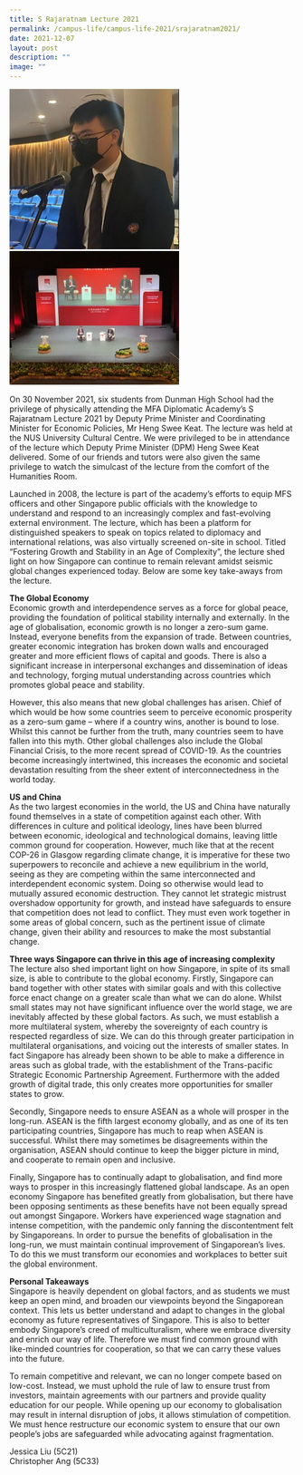 ```yaml
---
title: S Rajaratnam Lecture 2021
permalink: /campus-life/campus-life-2021/srajaratnam2021/
date: 2021-12-07
layout: post
description: ""
image: ""
---
```

<img src="/images/SRLecture4e1638871332798.jpeg" 
         style="width:300px"
	/>
<br>
<img src="/images/SRLecture3e1638871308309.jpeg" 
         style="width:300px"
	/>
<br>


On 30 November 2021, six students from Dunman High School had the privilege of physically attending the MFA Diplomatic Academy’s S Rajaratnam Lecture 2021 by Deputy Prime Minister and Coordinating Minister for Economic Policies, Mr Heng Swee Keat. The lecture was held at the NUS University Cultural Centre. We were privileged to be in attendance of the lecture which Deputy Prime Minister (DPM) Heng Swee Keat delivered. Some of our friends and tutors were also given the same privilege to watch the simulcast of the lecture from the comfort of the Humanities Room.

Launched in 2008, the lecture is part of the academy’s efforts to equip MFS officers and other Singapore public officials with the knowledge to understand and respond to an increasingly complex and fast-evolving external environment. The lecture, which has been a platform for distinguished speakers to speak on topics related to diplomacy and international relations, was also virtually screened on-site in school. Titled “Fostering Growth and Stability in an Age of Complexity”, the lecture shed light on how Singapore can continue to remain relevant amidst seismic global changes experienced today. Below are some key take-aways from the lecture.

**The Global Economy**  
Economic growth and interdependence serves as a force for global peace, providing the foundation of political stability internally and externally. In the age of globalisation, economic growth is no longer a zero-sum game. Instead, everyone benefits from the expansion of trade. Between countries, greater economic integration has broken down walls and encouraged greater and more efficient flows of capital and goods. There is also a significant increase in interpersonal exchanges and dissemination of ideas and technology, forging mutual understanding across countries which promotes global peace and stability.

However, this also means that new global challenges has arisen. Chief of which would be how some countries seem to perceive economic prosperity as a zero-sum game – where if a country wins, another is bound to lose. Whilst this cannot be further from the truth, many countries seem to have fallen into this myth. Other global challenges also include the Global Financial Crisis, to the more recent spread of COVID-19. As the countries become increasingly intertwined, this increases the economic and societal devastation resulting from the sheer extent of interconnectedness in the world today.

**US and China**  
As the two largest economies in the world, the US and China have naturally found themselves in a state of competition against each other. With differences in culture and political ideology, lines have been blurred between economic, ideological and technological domains, leaving little common ground for cooperation. However, much like that at the recent COP-26 in Glasgow regarding climate change, it is imperative for these two superpowers to reconcile and achieve a new equilibrium in the world, seeing as they are competing within the same interconnected and interdependent economic system. Doing so otherwise would lead to mutually assured economic destruction. They cannot let strategic mistrust overshadow opportunity for growth, and instead have safeguards to ensure that competition does not lead to conflict. They must even work together in some areas of global concern, such as the pertinent issue of climate change, given their ability and resources to make the most substantial change.

**Three ways Singapore can thrive in this age of increasing complexity**  
The lecture also shed important light on how Singapore, in spite of its small size, is able to contribute to the global economy. Firstly, Singapore can band together with other states with similar goals and with this collective force enact change on a greater scale than what we can do alone. Whilst small states may not have significant influence over the world stage, we are inevitably affected by these global factors. As such, we must establish a more multilateral system, whereby the sovereignty of each country is respected regardless of size. We can do this through greater participation in multilateral organisations, and voicing out the interests of smaller states. In fact Singapore has already been shown to be able to make a difference in areas such as global trade, with the establishment of the Trans-pacific Strategic Economic Partnership Agreement. Furthermore with the added growth of digital trade, this only creates more opportunities for smaller states to grow.

Secondly, Singapore needs to ensure ASEAN as a whole will prosper in the long-run. ASEAN is the fifth largest economy globally, and as one of its ten participating countries, Singapore has much to reap when ASEAN is successful. Whilst there may sometimes be disagreements within the organisation, ASEAN should continue to keep the bigger picture in mind, and cooperate to remain open and inclusive.

Finally, Singapore has to continually adapt to globalisation, and find more ways to prosper in this increasingly flattened global landscape. As an open economy Singapore has benefited greatly from globalisation, but there have been opposing sentiments as these benefits have not been equally spread out amongst Singapore. Workers have experienced wage stagnation and intense competition, with the pandemic only fanning the discontentment felt by Singaporeans. In order to pursue the benefits of globalisation in the long-run, we must maintain continual improvement of Singaporean’s lives. To do this we must transform our economies and workplaces to better suit the global environment.

**Personal Takeaways**  
Singapore is heavily dependent on global factors, and as students we must keep an open mind, and broaden our viewpoints beyond the Singaporean context. This lets us better understand and adapt to changes in the global economy as future representatives of Singapore. This is also to better embody Singapore’s creed of multiculturalism, where we embrace diversity and enrich our way of life. Therefore we must find common ground with like-minded countries for cooperation, so that we can carry these values into the future.

To remain competitive and relevant, we can no longer compete based on low-cost. Instead, we must uphold the rule of law to ensure trust from investors, maintain agreements with our partners and provide quality education for our people. While opening up our economy to globalisation may result in internal disruption of jobs, it allows stimulation of competition. We must hence restructure our economic system to ensure that our own people’s jobs are safeguarded while advocating against fragmentation.

Jessica Liu (5C21)  
Christopher Ang (5C33)